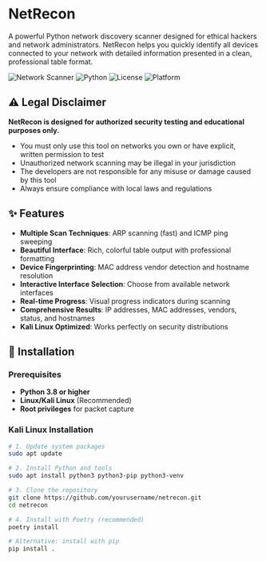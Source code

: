 # NetRecon

A powerful Python network discovery scanner designed for ethical hackers and network administrators. NetRecon helps you quickly identify all devices connected to your network with detailed information presented in a clean, professional table format.

![Network Scanner](https://img.shields.io/badge/Network-Scanner-blue)
![Python](https://img.shields.io/badge/Python-3.8%2B-green)
![License](https://img.shields.io/badge/License-MIT-yellow)
![Platform](https://img.shields.io/badge/Platform-Linux%20%7C%20Kali-brightgreen)

## ⚠️ Legal Disclaimer

**NetRecon is designed for authorized security testing and educational purposes only.**

- You must only use this tool on networks you own or have explicit, written permission to test
- Unauthorized network scanning may be illegal in your jurisdiction
- The developers are not responsible for any misuse or damage caused by this tool
- Always ensure compliance with local laws and regulations

## ✨ Features

- **Multiple Scan Techniques**: ARP scanning (fast) and ICMP ping sweeping
- **Beautiful Interface**: Rich, colorful table output with professional formatting
- **Device Fingerprinting**: MAC address vendor detection and hostname resolution
- **Interactive Interface Selection**: Choose from available network interfaces
- **Real-time Progress**: Visual progress indicators during scanning
- **Comprehensive Results**: IP addresses, MAC addresses, vendors, status, and hostnames
- **Kali Linux Optimized**: Works perfectly on security distributions

## 🚀 Installation

### Prerequisites
- **Python 3.8 or higher**
- **Linux/Kali Linux** (Recommended)
- **Root privileges** for packet capture

### Kali Linux Installation

```bash
# 1. Update system packages
sudo apt update

# 2. Install Python and tools
sudo apt install python3 python3-pip python3-venv

# 3. Clone the repository
git clone https://github.com/yourusername/netrecon.git
cd netrecon

# 4. Install with Poetry (recommended)
poetry install

# Alternative: install with pip
pip install .
